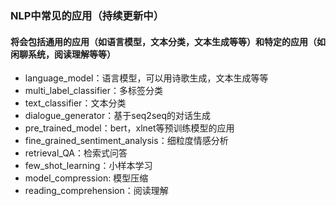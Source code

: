 ### NLP中常见的应用（持续更新中）
#### 将会包括通用的应用（如语言模型，文本分类，文本生成等等）和特定的应用（如闲聊系统，阅读理解等等）

* language_model：语言模型，可以用诗歌生成，文本生成等等
* multi_label_classifier：多标签分类
* text_classifier：文本分类
* dialogue_generator：基于seq2seq的对话生成
* pre_trained_model：bert，xlnet等预训练模型的应用
* fine_grained_sentiment_analysis：细粒度情感分析
* retrieval_QA：检索式问答
* few_shot_learning：小样本学习
* model_compression: 模型压缩
* reading_comprehension：阅读理解